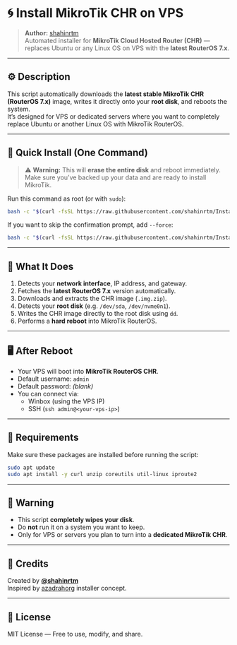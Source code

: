 # 🌀 Install MikroTik CHR on VPS
> **Author:** [shahinrtm](https://github.com/shahinrtm)  
> Automated installer for **MikroTik Cloud Hosted Router (CHR)** — replaces Ubuntu or any Linux OS on VPS with the **latest RouterOS 7.x**.

---

## ⚙️ Description
This script automatically downloads the **latest stable MikroTik CHR (RouterOS 7.x)** image, writes it directly onto your **root disk**, and reboots the system.  
It’s designed for VPS or dedicated servers where you want to completely replace Ubuntu or another Linux OS with MikroTik RouterOS.

---

## 🚀 Quick Install (One Command)
> ⚠️ **Warning:** This will **erase the entire disk** and reboot immediately.  
> Make sure you’ve backed up your data and are ready to install MikroTik.

Run this command as root (or with `sudo`):

```bash
bash -c "$(curl -fsSL https://raw.githubusercontent.com/shahinrtm/Install-MikroTik-CHR-on-VPS/main/last_mk_install.sh)"
```

If you want to skip the confirmation prompt, add `--force`:

```bash
bash -c "$(curl -fsSL https://raw.githubusercontent.com/shahinrtm/Install-MikroTik-CHR-on-VPS/main/last_mk_install.sh)" -- --force
```

---

## 🧩 What It Does
1. Detects your **network interface**, IP address, and gateway.  
2. Fetches the **latest RouterOS 7.x** version automatically.  
3. Downloads and extracts the CHR image (`.img.zip`).  
4. Detects your **root disk** (e.g. `/dev/sda`, `/dev/nvme0n1`).  
5. Writes the CHR image directly to the root disk using `dd`.  
6. Performs a **hard reboot** into MikroTik RouterOS.

---

## 🖥️ After Reboot
- Your VPS will boot into **MikroTik RouterOS CHR**.  
- Default username: `admin`  
- Default password: *(blank)*  
- You can connect via:
  - Winbox (using the VPS IP)
  - SSH (`ssh admin@<your-vps-ip>`)

---

## 🧰 Requirements
Make sure these packages are installed before running the script:
```bash
sudo apt update
sudo apt install -y curl unzip coreutils util-linux iproute2
```

---

## 🛑 Warning
- This script **completely wipes your disk**.  
- Do **not** run it on a system you want to keep.  
- Only for VPS or servers you plan to turn into a **dedicated MikroTik CHR**.

---

## 🧠 Credits
Created by [**@shahinrtm**](https://github.com/shahinrtm)  
Inspired by [azadrahorg]([https://azadrah.org](https://github.com/azadrahorg)) installer concept.  

---

## 📜 License
MIT License — Free to use, modify, and share.

